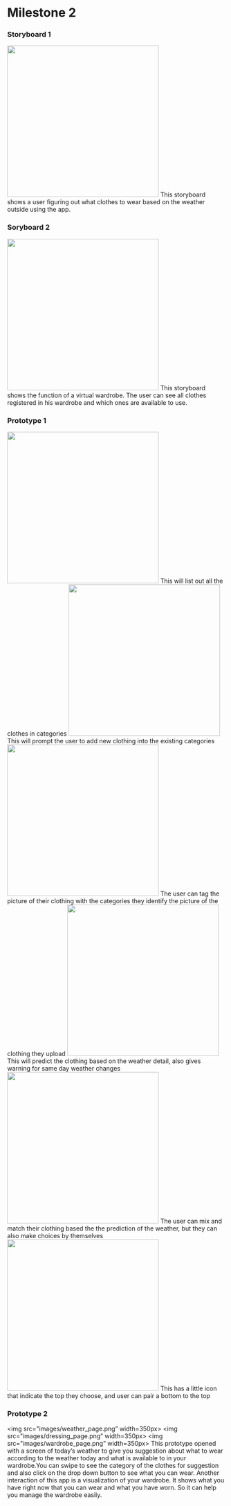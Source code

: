 # Milestone 2

### Storyboard 1
<img src="images/Storyboard 1.jpg" width=350px>
This storyboard shows a user figuring out what clothes to wear based on the weather outside using the app.

### Soryboard 2
<img src="images/storyboard2.png" width=350px>
This storyboard shows the function of a virtual wardrobe. The user can see all clothes registered in his wardrobe and which ones are available to use.

### Prototype 1
<img src="images/Prototype 1.1.JPG" width=350px>
This will list out all the clothes in categories
<img src="images/Prototype 1.2.JPG" width=350px>
This will prompt the user to add new clothing into the existing categories
<img src="images/Prototype 1.3.JPG" width=350px>
The user can tag the picture of their clothing with the categories they identify the picture of the clothing they upload 
<img src="images/Prototype 1.4.JPG" width=350px>
This will predict the clothing based on the weather detail, also gives warning for same day weather changes
<img src="images/Prototype 1.5.JPG" width=350px>
The user can mix and match their clothing based the the prediction of the weather, but they can also make choices by themselves
<img src="images/Prototype 1.6.JPG" width=350px>
This has a little icon that indicate the top they choose, and user can pair a bottom to the top

### Prototype 2
<img src="images/weather_page.png” width=350px>
<img src="images/dressing_page.png” width=350px>
<img src="images/wardrobe_page.png” width=350px>
This prototype opened with a screen of today’s weather to give you suggestion about what to wear according to the weather today and what is available to in your wardrobe.You can swipe to see the category of the clothes for suggestion and also click on the drop down button to see what you can wear.  Another interaction of this app is a visualization of your wardrobe. It shows what you have right now that you can wear and what you have worn. So it can help you manage the  wardrobe easily. 
